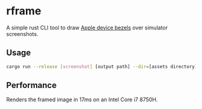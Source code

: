 # rframe

A simple rust CLI tool to draw [Apple device bezels](https://developer.apple.com/design/resources/#product-bezels) over simulator screenshots. 

## Usage

```bash
cargo run --release [screenshot] [output path] --dir=[assets directory] <bezel file name>
```

## Performance

Renders the framed image in 17ms on an Intel Core i7 8750H.
